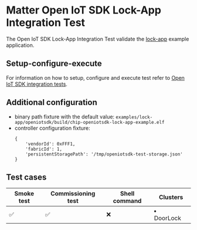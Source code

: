 # Matter Open IoT SDK Lock-App Integration Test

The Open IoT SDK Lock-App Integration Test validate the
[lock-app](../../../../../examples/lock-app/openiotsdk/README.md) example
application.

## Setup-configure-execute

For information on how to setup, configure and execute test refer to
[Open IoT SDK integration tests](../../../../../docs/guides/openiotsdk_integration_tests.md).

## Additional configuration

-   binary path fixture with the default value:
    `examples/lock-app/openiotsdk/build/chip-openiotsdk-lock-app-example.elf`
-   controller configuration fixture:
    ```
    {
        'vendorId': 0xFFF1,
        'fabricId': 1,
        'persistentStoragePath': '/tmp/openiotsdk-test-storage.json'
    }
    ```

## Test cases

| Smoke test | Commissioning test | Shell command | Clusters          |
| ---------- | ------------------ | ------------- | ----------------- |
| ✅         | ✅                 | ❌            | <li>DoorLock</li> |

